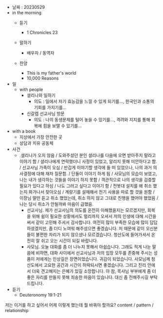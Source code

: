 - 날짜 : 20230529
- in the morning
	- 듣기
		- 1 Chronicles 23
			
	- 말하기
		-  배우자 / 동역자 
	- 찬양
		- This is my father's world
		- 10,000 Reasons
- 일
	- with people
		- 셜리나와 일하기
			- 의도 : 일에서 자기 효능감을 느낄 수 있게 되기를..., 한국인과 소통의 기회를 가지기를...
		- 신갈렙 선교사님 방문
			- 의도 : 나의 동생문제를 털어 놓을 수 있기를..., 격려와 지지를 통해 회복에 힘을 보탤 수 있기를...
- with a book
	- 지상에서 가장 안전한 곳
	- 상담과 치유 공동체
- 사건
	- .셜리나가 오지 않음 / 도와주셨던 분인 셜리나를 다음에 오면 받아주지 말라고 이야기 함 / 셜리나에게 연락했더니 사정이 있었고, 알리지 못해 미안하다고 함. / 선교사님 가족이 오심 / 반갑게 이야기할 생각에 들 떠 있었으나, 나의 과거 의사결정에 대해 재차 질문함. / 단둘이 이야기 하게 됨 / 사모님의 모습이 보였고, 나는 내가 생각하는 것들을 이야기 하지 못함 / 객관적으로 나의 생각을 검증할 필요가 있다고 하심 / 나도 그러고 싶다고 이야기 함 / 전봇대 설치를 왜 취소 했는지 화가나서 찾아오심 / 계량기를 설채해서 전기 사용을 따로 할 것을 원함 / 이장님 말만 듣고 취소 했었는데, 취소 하지 않고 그대로 진행을 했어야 했었음 / 나는 당시 취소가 안될까봐 마음이 급했음.
		- 선교사님. 제가 선교사님의 의도를 온전히 이해했을지는 모르겠지만, 회복을 위해 쉼이 필요한 상황에서도 멀리까지 오셔서 저의 인생에 대해 시간을 써서 같이 고민해 주셔서 감사합니다. 여전히 많이 부족한 모습에 많이 답답하셨겠지만, 좀 더디 노여워 해주셨으면 좋겠습니다. 저 때문에 같이 오신분들이 불편한 자리가 되지 않으셨나 모르겠습니다. 청산도에 들어가셔서 온전히 잘 쉬고 오는 시간이 되길 바랍니다.
		- 사모님. 오늘 대화를 좀 더 나누지 못해서 아쉽습니다. 그래도 적게 나눈 말씀에 비하면, 대화 사이에서 선교사님과 저의 입장 모두를 존중해 주시는 성품이 저에게는 인상깊은 장면이었습니다. 귀감이 되었습니다. 사모님께 청산도에서 고요한 공간과 시간이 허락되시면 좋겠습니다. 그리고 진리 안에서 더욱 견고해지는 은혜가 있길 소망합니다. 아 참, 목사님 부부에게 좀 더 좋은 자리를 만들지 못해 죄송한 마음이 있습니다. 대신 좀 전해주시길 부탁드립니다.
- 듣기
	- Deuteronomy 19:1-21


저는 이거를 하고 싶어서 어제 이렇게 했는데 뭘 바꿔야 할까요?
content / pattern / relationship